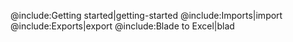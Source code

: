 @include:Getting started|getting-started 
@include:Imports|import 
@include:Exports|export
@include:Blade to Excel|blad
